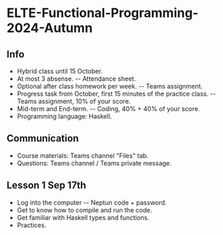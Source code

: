 # ELTE-Functional-Programming-2024-Autumn
## Info
- Hybrid class until 15 October.
- At most 3 absense. -- Attendance sheet.
- Optional after class homework per week. -- Teams assignment.
- Progress task from October, first 15 minutes of the practice class. -- Teams assignment, 10% of your score.
- Mid-term and End-term. -- Coding, 40% + 40% of your score.
- Programming language: Haskell.

## Communication
- Course materials: Teams channel "Files" tab.
- Questions: Teams channel / Teams private message.

## Lesson 1 Sep 17th
- Log into the computer -- Neptun code + password.
- Get to know how to compile and run the code.
- Get familiar with Haskell types and functions.
- Practices.
